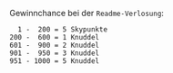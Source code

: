 Gewinnchance bei der `Readme-Verlosung`:

      1 -  200 = 5 Skypunkte
    200 -  600 = 1 Knuddel
    601 -  900 = 2 Knuddel
    901 -  950 = 3 Knuddel
    951 - 1000 = 5 Knuddel
